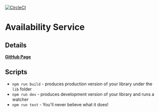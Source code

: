 [![CircleCI](https://circleci.com/gh/djheru/availability-service.svg?style=shield)](https://circleci.com/gh/djheru/availability-service)

# Availability Service

## Details
**[GitHub Page](https://djheru.github.io/availability-service/)**

## Scripts

* `npm run build` - produces production version of your library under the `lib` folder
* `npm run dev` - produces development version of your library and runs a watcher
* `npm run test` - You'll never believe what it does!


